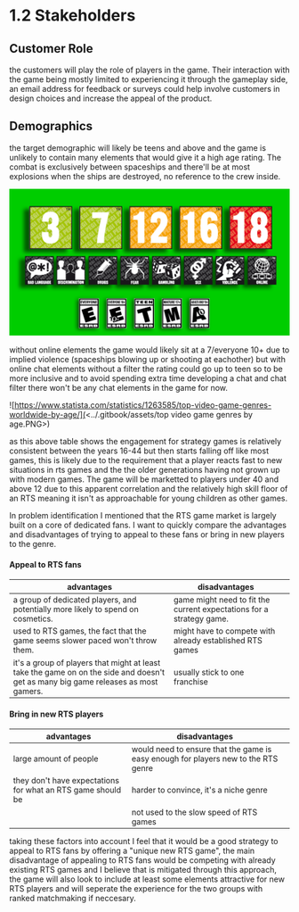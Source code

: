 # 1.2 Stakeholders

## Customer Role

the customers will play the role of players in the game. Their interaction with the game being mostly limited to experiencing it through the gameplay side, an email address for feedback or surveys could help involve customers in design choices and increase the appeal of the product.

## Demographics

the target demographic will likely be teens and above and the game is unlikely to contain many elements that would give it a high age rating. The combat is exclusively between spaceships and there'll be at most explosions when the ships are destroyed, no reference to the crew inside.

![PEGI and ESRB age rating systems for video games.](<../.gitbook/assets/image (2) (2).png>)

without online elements the game would likely sit at a 7/everyone 10+ due to implied violence (spaceships blowing up or shooting at eachother) but with online chat elements without a filter the rating could go up to teen so to be more inclusive and to avoid spending extra time developing a chat and chat filter there won't be any chat elements in the game for now.

![https://www.statista.com/statistics/1263585/top-video-game-genres-worldwide-by-age/](<../.gitbook/assets/top video game genres by age.PNG>)

as this above table shows the engagement for strategy games is relatively consistent between the years 16-44 but then starts falling off like most games, this is likely due to the requirement that a player reacts fast to new situations in rts games and the the older generations having not grown up with modern games. The game will be marketted to players under 40 and above 12 due to this apparent correlation and the relatively high skill floor of an RTS meaning it isn't as approachable for young children as other games.

In problem identification I mentioned that the RTS game market is largely built on a core of dedicated fans. I want to quickly compare the advantages and disadvantages of trying to appeal to these fans or bring in new players to the genre.

#### Appeal to RTS fans

<table><thead><tr><th>advantages</th><th>disadvantages</th><th data-hidden></th></tr></thead><tbody><tr><td>a group of dedicated players, and potentially more likely to spend on cosmetics.</td><td>game might need to fit the current expectations for a strategy game.</td><td></td></tr><tr><td>used to RTS games, the fact that the game seems slower paced won't throw them.</td><td>might have to compete with already established RTS games</td><td></td></tr><tr><td>it's a group of players that might at least take the game on on the side and doesn't get as many big game releases as most gamers.</td><td>usually stick to one franchise</td><td></td></tr></tbody></table>

#### Bring in new RTS players

<table><thead><tr><th>advantages</th><th>disadvantages</th><th data-hidden></th></tr></thead><tbody><tr><td>large amount of people</td><td>would need to ensure that the game is easy enough for players new to the RTS genre</td><td></td></tr><tr><td>they don't have expectations for what an RTS game should be</td><td>harder to convince, it's a niche genre</td><td></td></tr><tr><td></td><td>not used to the slow speed of RTS games</td><td></td></tr></tbody></table>

taking these factors into account I feel that it would be a good strategy to appeal to RTS fans by offering a "unique new RTS game", the main disadvantage of appealing to RTS fans would be competing with already existing RTS games and I believe that is mitigated through this approach, the game will also look to include at least some elements attractive for new RTS players and will seperate the experience for the two groups with ranked matchmaking if neccesary.
